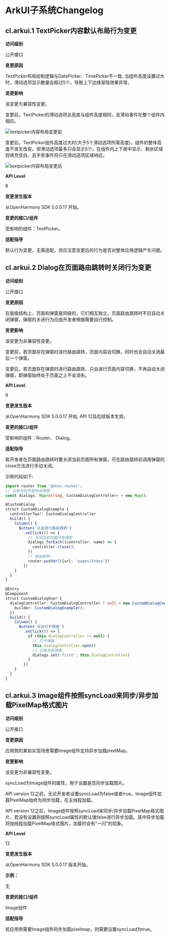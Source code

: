 # ArkUI子系统Changelog

## cl.arkui.1  TextPicker内容默认布局行为变更

**访问级别**

公开接口

**变更原因**

TextPicker布局绘制逻辑与DatePicker、TimePicker不一致, 当组件高度设置过大时，滑动选项显示数量会超过5个，导致上下边缘渐隐效果异常。

**变更影响**

该变更为兼容性变更。

变更前，TextPicker的滑动选项总高度与组件高度相同，且滑动事件在整个组件内相应。

![textpicker内容布局变更前](figures/textpicker_before.jpg)

变更后，TextPicker组件高度过大时(大于5个滑动选项所需高度)，组件的整体高度不发生改变，但滑动选项最多只会显示5个，在组件内上下居中显示，剩余区域将填充空白，且手势事件将只在滑动选项区域响应。

![textpicker内容布局变更后](figures/textpicker_after.jpg)

**API Level**

8

**变更发生版本**

从OpenHarmony SDK 5.0.0.17 开始。

**变更的接口/组件**

受影响的组件：TextPicker。

**适配指导**

默认行为变更，无需适配，但应注意变更后的行为是否对整体应用逻辑产生问题。

## cl.arkui.2  Dialog在页面路由跳转时关闭行为变更

**访问级别**

公开接口

**变更原因**

在层级结构上，页面和弹窗是同级的，它们相互独立，页面路由跳转时不应自动关闭弹窗，弹窗的关闭行为应由开发者根据需要自行控制。

**变更影响**

该变更为非兼容性变更。

变更前，若页面存在弹窗时进行路由跳转，页面内容会切换，同时也会自动关闭最后一个弹窗。

变更后，若页面存在弹窗时进行路由跳转，只会进行页面内容切换，不再自动关闭弹窗，即弹窗始终处于页面之上不会消失。

**API Level**

9

**变更发生版本**

从OpenHarmony SDK 5.0.0.17 开始, API 12及后续版本生效。

**变更的接口/组件**

受影响的组件：Router、 Dialog。

**适配指导**

若开发者在页面路由跳转时要关闭当前页面所有弹窗，可在路由跳转前调用弹窗的close方法进行手动关闭。

示例代码如下:
```ts
import router from '@ohos.router';
// 记录当前页面所有弹窗
const dialogs: Map<string, CustomDialogController> = new Map();

@CustomDialog
struct CustomDialogExample {
  controllerTwo?: CustomDialogController
  build() {
    Column() {
      Button('点击进行路由跳转')
        .onClick(() => {
          // 关闭当前页面所有弹窗
          dialogs.forEach((controller, name) => {
            controller.close();
          })
          // 路由跳转
          router.pushUrl({url: 'pages/Index'})
        })
    }
  }
}

@Entry
@Component
struct CustomDialogUser {
  dialogController: CustomDialogController | null = new CustomDialogController({
    builder: CustomDialogExample(),
  })
  build() {
    Column() {
      Button('点击打开弹窗')
        .onClick(() => {
          if (this.dialogController != null) {
            // 打开弹窗
            this.dialogController.open()
            // 记录当前弹窗
            dialogs.set('first', this.dialogController)
          }
        })
    }
  }
}
```

## cl.arkui.3  Image组件按照syncLoad来同步/异步加载PixelMap格式图片

**访问级别**

公开接口

**变更原因**

应用侧的某些实现场景需要Image组件支持异步加载pixelMap。

**变更影响**

该变更为非兼容性变更。

syncLoad为Image组件的属性，用于设置是否同步加载图片。

API version 12之前，无论开发者设置syncLoad为false或者true。Image组件加载PixelMap始终为同步加载，在主线程加载。

API version 12之后，Image组件按照syncLoad来同步/异步加载PixelMap格式图片，若没有设置则按照syncLoad属性的默认值false进行异步加载。其中异步加载将抛线程加载PixelMap格式图片，加载时会有“一闪”的现象。

**API Level**

12

**变更发生版本**

从OpenHarmony SDK 5.0.0.17 版本开始。

**示例：**

无

**变更的接口/组件**

Image组件

**适配指导**

若应用侧需要Image组件同步加载pixelmap，则需要设置syncLoad为true。
